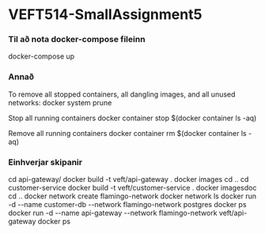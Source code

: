 # VEFT514-SmallAssignment5

### Til að nota docker-compose fileinn

docker-compose up

### Annað

To remove all stopped containers, all dangling images, and all unused networks:
docker system prune

Stop all running containers
docker container stop \$(docker container ls -aq)

Remove all running containers
docker container rm \$(docker container ls -aq)

### Einhverjar skipanir

cd api-gateway/
docker build -t veft/api-gateway .
docker images
cd ..
cd customer-service
docker build -t veft/customer-service .
docker imagesdoc
cd ..
docker network create flamingo-network
docker network ls
docker run -d --name customer-db --network flamingo-network postgres
docker ps
docker run -d --name api-gateway --network flamingo-network veft/api-gateway
docker ps
